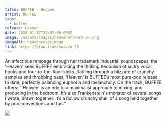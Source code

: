 ```yaml
---
title: BUFFEE - Heaven
artist: BUFFEE
tags:
  - buffee
release: Heaven
date: 2024-01-17T23:07:00.000Z
image: /assets/images/heavenartwork-3-.png
imageAlt: heavencoverimage
link: https://bfan.link/heaven-25
---
```

An infectious rampage through her trademark industrial soundscapes, the 'Heaven' sees BUFFEE embracing the thrilling hedonism of sultry vocal hooks and four-to-the-floor kicks.[ ](https://soundcloud.com/buffeemusic/heaven/s-26h0ZUt3Kwg?si=08d33c80def949f9abfee692c019fccf&utm_source=clipboard&utm_medium=text&utm_campaign=social_sharing)Rattling through a blizzard of crunchy samples and throbbing bass, ‘Heaven’ is BUFFEE’s most pure-pop release to date, perfectly balancing euphoria and melancholy. On the track, BUFFEE offers: “‘Heaven’ is an ode to a maximalist approach to mixing, and producing in the bedroom. It’s also Frankenstein's monster of several songs I wrote, drawn together. It’s a hollow crunchy shell of a song held together by pop conventions and fun.“

![](/assets/images/press-f-2-.png)
